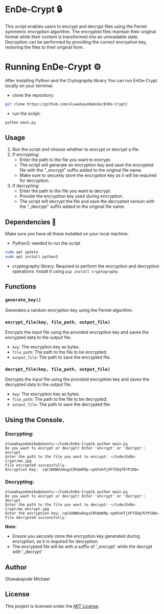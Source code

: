 # EnDe-Crypt 🔒

This script enables users to encrypt and decrypt files using the Fernet symmetric encryption algorithm. The encrypted files maintain their original format while their content is transformed into an unreadable state. Decryption can be performed by providing the correct encryption key, restoring the files to their original form.

# Running EnDe-Crypt ⚙️

After installing Python and the Crytography library You can run EnDe-Crypt locally on your terminal.

- clone the repository:
```bash
git clone https://github.com/oluwakayodemike/EnDe-Crypt/
```
- run the script:
```bash
python main.py
```

## Usage

1. Run the script and choose whether to encrypt or decrypt a file.
2. If encrypting:
   - Enter the path to the file you want to encrypt.
   - The script will generate an encryption key and save the encrypted file with the "_encrypt" suffix added to the original file name.
   - Make sure to securely store the encryption key as it will be required for decryption.
3. If decrypting:
   - Enter the path to the file you want to decrypt.
   - Provide the encryption key used during encryption.
   - The script will decrypt the file and save the decrypted version with the "_decrypt" suffix added to the original file name.

## Dependencies 👫

Make sure you have all these installed on your local machine.

- Python3: needed to run the script
```bash
sudo apt update
sudo apt install python3
```
- cryptography library: Required to perform the encryption and decryption operations. Install it using `pip install cryptography`.

## Functions

### `generate_key()`

Generates a random encryption key using the Fernet algorithm.

### `encrypt_file(key, file_path, output_file)`

Encrypts the input file using the provided encryption key and saves the encrypted data to the output file.

- `key`: The encryption key as bytes.
- `file_path`: The path to the file to be encrypted.
- `output_file`: The path to save the encrypted file.

### `decrypt_file(key, file_path, output_file)`

Decrypts the input file using the provided encryption key and saves the decrypted data to the output file.

- `key`: The encryption key as bytes.
- `file_path`: The path to the file to be decrypted.
- `output_file`: The path to save the decrypted file.

## Using the Console. 
### Encrypting:
```
oluwakayodemike@ubuntu:~/Code/EnDe-Crypt$ python main.py
Do you want to encrypt or decrypt? Enter 'encrypt' or 'decrypt': encrypt
Enter the path to the file you want to encrypt: ~/Code/EnDe-Crypt/me.jpg
File encrypted successfully.
Encryption Key:  cqCSHQWUx6egzCRhQmKRp-xpQfwhTjXFfSDq7EYP1OQ=
```

### Decrypting:
```
oluwakayodemike@ubuntu:~/Code/EnDe-Crypt$ python main.py
Do you want to encrypt or decrypt? Enter 'encrypt' or 'decrypt': decrypt                                              
Enter the path to the file you want to decrypt: ~/Code/EnDe-Crypt/me_encrypt.jpg
Enter the encryption key: cqCSHQWUx6egzCRhQmKRp-xpQfwhTjXFfSDq7EYP1OQ=
File decrypted successfully.
```
**Note:** 
- Ensure you securely store the encryption key generated during encryption, as it is required for decryption.
- The encrypted file will be with a suffix of '_encrypt' while the decrypt with '_decrypt'

## Author

Oluwakayode Michael

## License

This project is licensed under the [MIT License](LICENSE).
